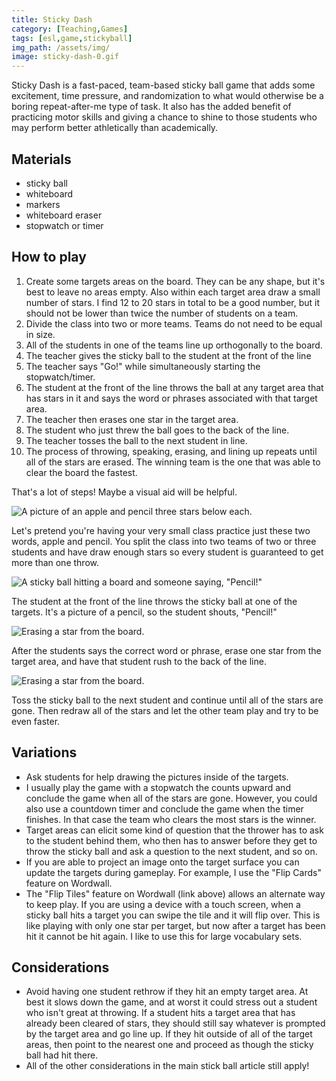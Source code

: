 ```yaml
---
title: Sticky Dash
category: [Teaching,Games]
tags: [esl,game,stickyball]
img_path: /assets/img/
image: sticky-dash-0.gif
---
```


Sticky Dash is a fast-paced, team-based sticky ball game that adds some excitement, time pressure, and randomization to what would otherwise be a boring repeat-after-me type of task. It also has the added benefit of practicing motor skills and giving a chance to shine to those students who may perform better athletically than academically.

## Materials

- sticky ball
- whiteboard
- markers
- whiteboard eraser
- stopwatch or timer

## How to play

1. Create some targets areas on the board. They can be any shape, but it's best to leave no areas empty. Also within each target area draw a small number of stars. I find 12 to 20 stars in total to be a good number, but it should not be lower than twice the number of students on a team.
1. Divide the class into two or more teams. Teams do not need to be equal in size.
1. All of the students in one of the teams line up orthogonally to the board.
1. The teacher gives the sticky ball to the student at the front of the line
1. The teacher says "Go!" while simultaneously starting the stopwatch/timer.
1. The student at the front of the line throws the ball at any target area that has stars in it and says the word or phrases associated with that target area.
1. The teacher then erases one star in the target area.
1. The student who just threw the ball goes to the back of the line.
1. The teacher tosses the ball to the next student in line.
1. The process of throwing, speaking, erasing, and lining up repeats until all of the stars are erased. The winning team is the one that was able to clear the board the fastest.

That's a lot of steps! Maybe a visual aid will be helpful.

![A picture of an apple and pencil three stars below each.](sticky-dash-1.gif)

Let's pretend you're having your very small class practice just these two words, apple and pencil. You split the class into two teams of two or three students and have draw enough stars so every student is guaranteed to get more than one throw.

![A sticky ball hitting a board and someone saying, "Pencil!"](sticky-dash-2.gif)

The student at the front of the line throws the sticky ball at one of the targets. It's a picture of a pencil, so the student shouts, "Pencil!"

![Erasing a star from the board.](sticky-dash-3.gif)

After the students says the correct word or phrase, erase one star from the target area, and have that student rush to the back of the line.

![Erasing a star from the board.](sticky-dash-4.gif)

Toss the sticky ball to the next student and continue until all of the stars are gone. Then redraw all of the stars and let the other team play and try to be even faster.

## Variations

- Ask students for help drawing the pictures inside of the targets.
- I usually play the game with a stopwatch the counts upward and conclude the game when all of the stars are gone. However, you could also use a countdown timer and conclude the game when the timer finishes. In that case the team who clears the most stars is the winner.
- Target areas can elicit some kind of question that the thrower has to ask to the student behind them, who then has to answer before they get to throw the sticky ball and ask a question to the next student, and so on.
- If you are able to project an image onto the target surface you can update the targets during gameplay. For example, I use the "Flip Cards" feature on Wordwall.
- The "Flip Tiles" feature on Wordwall (link above) allows an alternate way to keep play. If you are using a device with a touch screen, when a sticky ball hits a target you can swipe the tile and it will flip over. This is like playing with only one star per target, but now after a target has been hit it cannot be hit again. I like to use this for large vocabulary sets.

## Considerations

- Avoid having one student rethrow if they hit an empty target area. At best it slows down the game, and at worst it could stress out a student who isn't great at throwing. If a student hits a target area that has already been cleared of stars, they should still say whatever is prompted by the target area and go line up. If they hit outside of all of the target areas, then point to the nearest one and proceed as though the sticky ball had hit there.
- All of the other considerations in the main stick ball article still apply!
